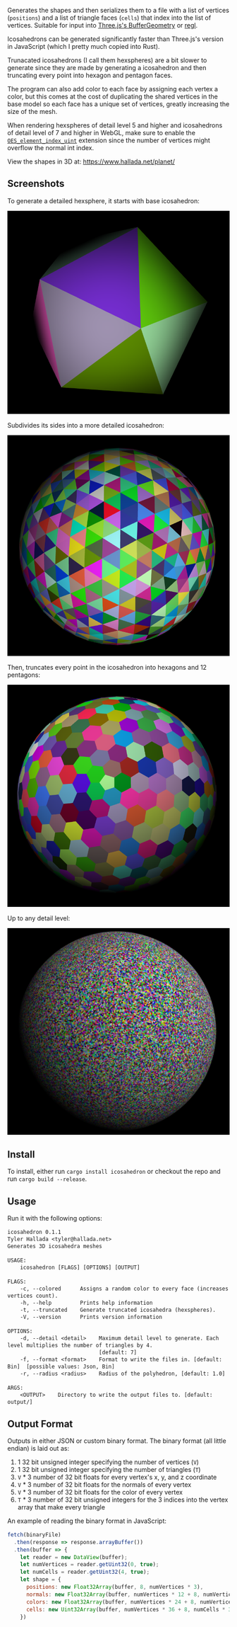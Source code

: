 Generates the shapes and then serializes them to a file with a list of vertices 
(`positions`) and a list of triangle faces (`cells`) that index into the list of 
vertices. Suitable for input into [Three.js's 
BufferGeometry](https://threejs.org/docs/#api/en/core/BufferGeometry) or 
[regl](https://github.com/regl-project/regl/blob/gh-pages/example/camera.js).

Icosahedrons can be generated significantly faster than Three.js's version in 
JavaScript (which I pretty much copied into Rust).

Trunacated icosahedrons (I call them hexspheres) are a bit slower to generate 
since they are made by generating a icosahedron and then truncating every point 
into hexagon and pentagon faces.

The program can also add color to each face by assigning each vertex a color, 
but this comes at the cost of duplicating the shared vertices in the base model 
so each face has a unique set of vertices, greatly increasing the size of the 
mesh.

When rendering hexspheres of detail level 5 and higher and icosahedrons of 
detail level of 7 and higher in WebGL, make sure to enable the 
[`OES_element_index_uint`](https://developer.mozilla.org/en-US/docs/Web/API/OES_element_index_uint) 
extension since the number of vertices might overflow the normal int index.

View the shapes in 3D at: https://www.hallada.net/planet/

## Screenshots

To generate a detailed hexsphere, it starts with base icosahedron:

![icosahedron](img/icosahedron_colored_1.png)

Subdivides its sides into a more detailed icosahedron:

![subdivided icosahedron](img/icosahedron_colored_3.png)

Then, truncates every point in the icosahedron into hexagons and 12 pentagons:

![hexsphere detail 3](img/hexsphere_colored_3.png)

Up to any detail level:

![hexsphere detail 7](img/hexsphere_colored_7.png)

## Install

To install, either run `cargo install icosahedron` or checkout the repo and run 
`cargo build --release`.

## Usage

Run it with the following options:

```
icosahedron 0.1.1
Tyler Hallada <tyler@hallada.net>
Generates 3D icosahedra meshes

USAGE:
    icosahedron [FLAGS] [OPTIONS] [OUTPUT]

FLAGS:
    -c, --colored      Assigns a random color to every face (increases vertices count).
    -h, --help         Prints help information
    -t, --truncated    Generate truncated icosahedra (hexspheres).
    -V, --version      Prints version information

OPTIONS:
    -d, --detail <detail>    Maximum detail level to generate. Each level multiplies the number of triangles by 4.
                             [default: 7]
    -f, --format <format>    Format to write the files in. [default: Bin]  [possible values: Json, Bin]
    -r, --radius <radius>    Radius of the polyhedron, [default: 1.0]

ARGS:
    <OUTPUT>    Directory to write the output files to. [default: output/]
```

## Output Format

Outputs in either JSON or custom binary format. The binary format (all little 
endian) is laid out as:

1. 1 32 bit unsigned integer specifying the number of vertices (`V`)
2. 1 32 bit unsigned integer specifying the number of triangles (`T`)
3. `V` * 3 number of 32 bit floats for every vertex's x, y, and z coordinate
4. `V` * 3 number of 32 bit floats for the normals of every vertex
5. `V` * 3 number of 32 bit floats for the color of every vertex
6. `T` * 3 number of 32 bit unsigned integers for the 3 indices into the vertex 
   array that make every triangle

An example of reading the binary format in JavaScript:

```javascript
fetch(binaryFile)
  .then(response => response.arrayBuffer())
  .then(buffer => {
    let reader = new DataView(buffer);
    let numVertices = reader.getUint32(0, true);
    let numCells = reader.getUint32(4, true);
    let shape = {
      positions: new Float32Array(buffer, 8, numVertices * 3),
      normals: new Float32Array(buffer, numVertices * 12 + 8, numVertices * 3),
      colors: new Float32Array(buffer, numVertices * 24 + 8, numVertices * 3),
      cells: new Uint32Array(buffer, numVertices * 36 + 8, numCells * 3),
    })
```
